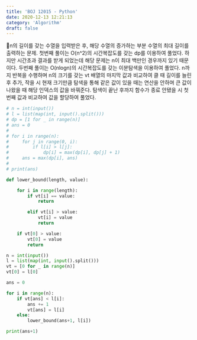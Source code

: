 ```yaml
---
title: 'BOJ 12015 - Python'
date: 2020-12-13 12:21:13
category: 'Algorithm'
draft: false
---
```

n의 길이를 갖는 수열을 입력받은 후, 해당 수열의 증가하는 부분 수열의 최대 길이를 출력하는 문제. 첫번째 풀이는 O(n^2)의 시간복잡도를 갖는 dp를 이용하여 풀었다. 하지만 시간초과 결과를 받게 되었는데 해당 문제는 n이 최대 백만인 경우까지 있기 때문이다. 두번째 풀이는 O(nlogn)의 시간복잡도를 갖는 이분탐색을 이용하여 풀었다. n까지 반복을 수행하며 n의 크기를 갖는 vt 배열의 마지막 값과 비교하여 클 때 길이를 늘린 후 추가, 작을 시 현재 크기만큼 탐색을 통해 같은 값이 있을 때는 연산을 안하며 큰 값이 나왔을 때 해당 인덱스의 값을 바꿔준다. 탐색이 끝난 후까지 함수가 종료 안됐을 시 첫번째 값과 비교하여 값을 할당하여 풀었다.
```python
# n = int(input())
# l = list(map(int, input().split()))
# dp = [1 for _ in range(n)]
# ans = 0
#
# for i in range(n):
#     for j in range(0, i):
#         if l[i] > l[j]:
#             dp[i] = max(dp[i], dp[j] + 1)
#     ans = max(dp[i], ans)
#
# print(ans)

def lower_bound(length, value):

    for i in range(length):
        if vt[i] == value:
            return

        elif vt[i] > value:
            vt[i] = value
            return

    if vt[0] > value:
        vt[0] = value
        return

n = int(input())
l = list(map(int, input().split()))
vt = [0 for _ in range(n)]
vt[0] = l[0]

ans = 0

for i in range(n):
    if vt[ans] < l[i]:
        ans += 1
        vt[ans] = l[i]
    else:
        lower_bound(ans+1, l[i])

print(ans+1)

```
